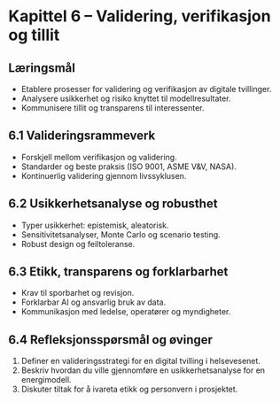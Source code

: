 # Kapittel 6 – Validering, verifikasjon og tillit

## Læringsmål

- Etablere prosesser for validering og verifikasjon av digitale tvillinger.
- Analysere usikkerhet og risiko knyttet til modellresultater.
- Kommunisere tillit og transparens til interessenter.

## 6.1 Valideringsrammeverk

- Forskjell mellom verifikasjon og validering.
- Standarder og beste praksis (ISO 9001, ASME V&V, NASA).
- Kontinuerlig validering gjennom livssyklusen.

## 6.2 Usikkerhetsanalyse og robusthet

- Typer usikkerhet: epistemisk, aleatorisk.
- Sensitivitetsanalyser, Monte Carlo og scenario testing.
- Robust design og feiltoleranse.

## 6.3 Etikk, transparens og forklarbarhet

- Krav til sporbarhet og revisjon.
- Forklarbar AI og ansvarlig bruk av data.
- Kommunikasjon med ledelse, operatører og myndigheter.

## 6.4 Refleksjonsspørsmål og øvinger

1. Definer en valideringsstrategi for en digital tvilling i helsevesenet.
2. Beskriv hvordan du ville gjennomføre en usikkerhetsanalyse for en energimodell.
3. Diskuter tiltak for å ivareta etikk og personvern i prosjektet.
